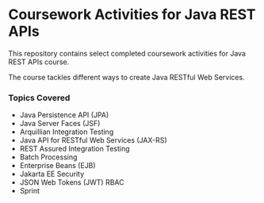 # Coursework Activities for Java REST APIs

This repository contains select completed coursework activities for Java REST APIs course.

The course tackles different ways to create Java RESTful Web Services.

### Topics Covered
- Java Persistence API (JPA)
- Java Server Faces (JSF)
- Arquillian Integration Testing
- Java API for RESTful Web Services (JAX-RS)
- REST Assured Integration Testing
- Batch Processing
- Enterprise Beans (EJB)
- Jakarta EE Security
- JSON Web Tokens (JWT) RBAC
- Sprint
